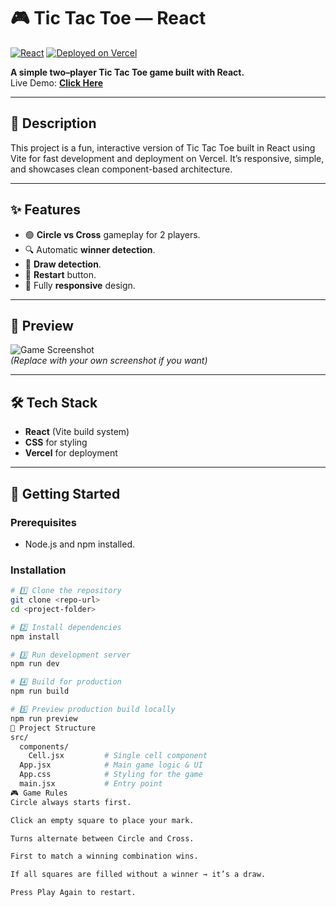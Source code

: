 # 🎮 Tic Tac Toe — React

[![React](https://img.shields.io/badge/React-18-blue?logo=react)](https://react.dev/)
[![Deployed on Vercel](https://img.shields.io/badge/Deploy-Vercel-black?logo=vercel)](https://vercel.com/)

**A simple two–player Tic Tac Toe game built with React.**  
Live Demo: **[Click Here](https://tic-tac-toe-react-ten-flax.vercel.app/)**

---

## 📌 Description
This project is a fun, interactive version of Tic Tac Toe built in React using Vite for fast development and deployment on Vercel. It’s responsive, simple, and showcases clean component-based architecture.

---

## ✨ Features
- 🟢 **Circle vs Cross** gameplay for 2 players.
- 🔍 Automatic **winner detection**.
- 🤝 **Draw detection**.
- 🔄 **Restart** button.
- 📱 Fully **responsive** design.

---

## 📸 Preview
![Game Screenshot](https://i.imgur.com/mhCjRzZ.png)  
*(Replace with your own screenshot if you want)*

---

## 🛠️ Tech Stack
- **React** (Vite build system)
- **CSS** for styling
- **Vercel** for deployment

---

## 🚀 Getting Started

### Prerequisites
- Node.js and npm installed.

### Installation
```bash
# 1️⃣ Clone the repository
git clone <repo-url>
cd <project-folder>

# 2️⃣ Install dependencies
npm install

# 3️⃣ Run development server
npm run dev

# 4️⃣ Build for production
npm run build

# 5️⃣ Preview production build locally
npm run preview
📂 Project Structure
src/
  components/
    Cell.jsx         # Single cell component
  App.jsx            # Main game logic & UI
  App.css            # Styling for the game
  main.jsx           # Entry point
🎮 Game Rules
Circle always starts first.

Click an empty square to place your mark.

Turns alternate between Circle and Cross.

First to match a winning combination wins.

If all squares are filled without a winner → it’s a draw.

Press Play Again to restart.
